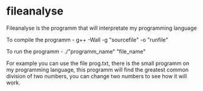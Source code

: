 # fileanalyse
Fileanalyse is the programm that will interpretate my programming language 

To compile the programm - g++ -Wall -g "sourcefile" -o "runfile"

To run the programm - ./"programm_name" "file_name"

For example you can use the file prog.txt, there is the small programm on my programming language, 
this programm will find the greatest common division of two numbers, you can change two numbers to see how it will work.
